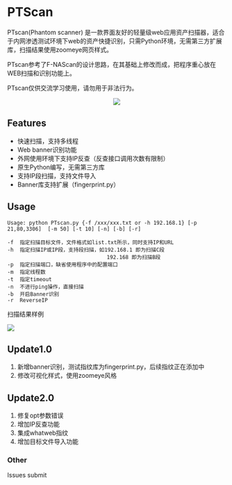 # PTScan #

PTscan(Phantom scanner) 是一款界面友好的轻量级web应用资产扫描器，适合于内网渗透测试环境下web的资产快捷识别，只需Python环境，无需第三方扩展库，扫描结果使用zoomeye网页样式。

PTscan参考了F-NAScan的设计思路，在其基础上修改而成，把程序重心放在WEB扫描和识别功能上。

PTscan仅供交流学习使用，请勿用于非法行为。

<img src="http://phantom0301.cc/achiveimg/20170901103835.jpg" style="position: relative;left: 50%;transform: translate(-50%,0%);" />


## Features ##

-  快速扫描，支持多线程
-  Web banner识别功能
-  外网使用环境下支持IP反查（反查接口调用次数有限制）
-  原生Python编写，无需第三方库
-  支持IP段扫描，支持文件导入
-  Banner库支持扩展（fingerprint.py）

## Usage ##

    Usage: python PTscan.py {-f /xxx/xxx.txt or -h 192.168.1} [-p 21,80,3306]  [-m 50] [-t 10] [-n] [-b] [-r]
    
    -f  指定扫描目标文件，文件格式如list.txt所示，同时支持IP和URL
    -h  指定扫描IP或IP段，支持段扫描，如192.168.1 即为扫描C段
    								192.168 即为扫描B段
    -p  指定扫描端口，缺省使用程序中的配置端口
    -m  指定线程数
    -t  指定timeout
    -n  不进行ping操作，直接扫描
	-b  开启Banner识别
	-r  ReverseIP

扫描结果样例

![](http://phantom0301.cc/achiveimg/20170901103356.jpg)

## Update1.0 ##

1. 新增banner识别，测试指纹库为fingerprint.py，后续指纹正在添加中
2. 修改可视化样式，使用zoomeye风格

## Update2.0 ##

1. 修复opt参数错误
2. 增加IP反查功能
3. 集成whatweb指纹
4. 增加目标文件导入功能


### Other ###

Issues submit
